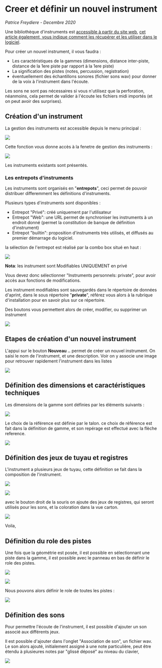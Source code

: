 # Creer et définir un nouvel instrument

*Patrice Freydiere - Decembre 2020*


Une bibliothèque d'instruments est [accessible à partir du site web](http://www.barrel-organ-discovery.org/instruments/),  [cet article également, vous indique comment les récupérer et les utiliser dans le logiciel](https://barrelorgandiscovery.github.io/APrintDoc/product/getinstruments/). 



Pour créer un nouvel instrument, il vous faudra :

- Les caractéristiques de la gammes (dimensions, distance inter-piste, distance de la 1ere piste par rapport à la 1ere piste)
- La signification des pistes (notes, percussion, registration)
- éventuellement des échantillons sonores (fichier sons wav) pour donner de la voix à l'instrument dans l'écoute.

Les sons ne sont pas nécessaires si vous n'utilisez que la perforation, néanmoins, cela permet de valider à l'écoute les fichiers midi importés (et on peut avoir des surprises).



## Création d'un instrument

La gestion des instruments est accessible depuis le menu principal :

![](boutongestioninstruments.png)

Cette fonction vous donne accès à la fenetre de gestion des instruments :

![](gestioninstruments.png)

Les instruments existants sont présentés.

### Les entrepots d'instruments

Les instruments sont organisés en "**entrepots**", ceci permet de pouvoir distribuer differemment les définitions d'instruments. 

Plusieurs types d'instruments sont disponibles :

- Entrepot "Privé": créé uniquement par l'utilisateur
- Entrepot "Web": une URL permet de synchroniser les instruments à un endroit donné (permet la constitution de banque de définition d'instrument)
- Entrepot "builtin": proposition d'instruments très utilisés, et diffusés au premier démarrage du logiciel.

la sélection de l'entrepot est réalisé par la combo box situé en haut :

![](selection_entrepots.png)



**Nota**: les instrument sont Modifiables UNIQUEMENT en privé

Vous devez donc sélectionner "Instruments personnels: private", pour avoir accès aux fonctions de modifications.

Les instrument modifiables sont sauvegardés dans le répertoire de données d'aprint, dans le sous répertoire "**private**", référez vous alors à la rubrique d'installation pour en savoir plus sur ce répertoire.

Des boutons vous permettent alors de créer, modifier, ou supprimer un instrument

![](boutons_modifier_instruments.png)



## Etapes de création d'un nouvel instrument

L'appui sur le bouton **Nouveau ..** permet de créer un nouvel instrument. On saisi le nom de l'instrument, et une description. Voir on y associe une image pour retrouver rapidement l'instrument dans les listes

![](new.png)



## Définition des dimensions et caractéristiques techniques



Les dimensions de la gamme sont définies par les éléments suivants :

![](definition_gamme.jpg)

Le choix de la référence est définie par le talon. ce choix de référence est fait dans la définition de gamme, et son repérage est effectué avec la flèche reference.

![](first_parameters.png)



## Définition des jeux de tuyau et registres

L'instrument a plusieurs jeux de tuyau, cette définition se fait dans la composition de l'instrument.



![](notes.jpg)







![](registres.png)

avec le bouton droit de la souris on ajoute des jeux de registres, qui seront utilisés pour les sons, et la coloration dans la vue carton.

![](registres_ajoutes.png)

Voila, 

## Définition du role des pistes

Une fois que la géométrie est posée, il est possible en sélectionnant une piste dans la gamme, il est possible avec le panneau en bas de définir le role des pistes.



![](role_piste.png)



![](detail_note.png)

Nous pouvons alors définir le role de toutes les pistes :

![](1gamme.png)



## Définition des sons

Pour permettre l'écoute de l'instrument, il est possible d'ajouter un son associé aux différents jeux.

Il est possible d'ajouter dans l'onglet "Association de son", un fichier wav. Le son alors ajouté, initialement assigné à une note particulière, peut être étendu à plusieures notes par "glissé déposé" au niveau du clavier, 

![](son_ajout.png)


